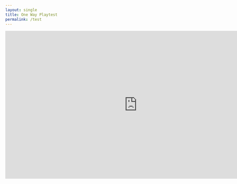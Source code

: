 ```yaml
---
layout: single
title: One Way Playtest
permalink: /test
---
```


<iframe src="https://sheepstudios.net/static/test/index.html" style="border:0px #ffffff none;" name="myiFrame" scrolling="no" frameborder="1" marginheight="0px" marginwidth="0px" height="468px" width="832px" allowfullscreen></iframe>